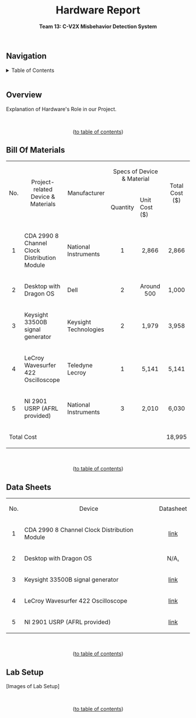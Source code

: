 <h1 align="center">Hardware Report</h1>

<p align="center"><b>Team 13: C-V2X Misbehavior Detection System</b></p>

<br/>


## Navigation

<!-- TABLE OF CONTENTS -->
<details>
  <summary>Table of Contents</summary>
  <ol>
    <li>
      <a href="#software-report">Title</a>
    </li>
    <li>
      <a href="#overview">Overview</a>
    </li>
    <li>
      <a href="#bill-of-materials">Bill Of Materials</a>
    </li>
    <li>
      <a href="#data-sheets">Data Sheets</a>
    </li>
    <li>
      <a href="#lab-setup">Lab Setup</a>
    </li>
  </ol>
</details>

<br/>


## Overview

Explanation of Hardware's Role in our Project.

<br/>
<p align="center">(<a href="#navigation">to table of contents</a>)</p>


## Bill Of Materials
<table>
    <tbody>
        <tr">
            <td colspan="1" rowspan="2">
                <p></p>
                <p align=center>No.</p>
            </td>
            <td colspan="1" rowspan="2">
                <p></p>
                <p align=center>Project-related Device &amp; Materials</p>
            </td>
            <td colspan="1" rowspan="2">
                <p></p>
                <p align=center>Manufacturer</p>
            </td>
            <td colspan="2" rowspan="1">
                <p align=center>Specs of Device &amp; Material</p>
            </td>
            <td colspan="1" rowspan="2">
                <p></p>
                <p align=center>Total Cost ($)</p>
            </td>
        </tr>
        <tr">
            <td colspan="1" rowspan="1">
                <p>Quantity </span></p>
            </td>
            <td colspan="1" rowspan="1">
                <p>Unit Cost ($)</p>
            </td>
        </tr>
        <tr>
            <td colspan="1" rowspan="1">
                <p align=center>1</p>
            </td>
            <td colspan="1" rowspan="1">
                <p>CDA 2990 8 Channel Clock Distribution Module</p>
            </td>
            <td colspan="1" rowspan="1">
                <p>National Instruments</p>
            </td>
            <td colspan="1" rowspan="1">
                <p align=center>1</p>
            </td>
            <td colspan="1" rowspan="1">
                <p align=center>2,866</p>
            </td>
            <td colspan="1" rowspan="1">
                <p align=center>2,866</p>
            </td>
        </tr>
        <tr>
            <td colspan="1" rowspan="1">
                <p align=center>2</p>
            </td>
            <td colspan="1" rowspan="1">
                <p>Desktop with Dragon OS</p>
            </td>
            <td colspan="1" rowspan="1">
                <p>Dell</p>
            </td>
            <td colspan="1" rowspan="1">
                <p align=center>2</p>
            </td>
            <td colspan="1" rowspan="1">
                <p align=center>Around 500</p>
            </td>
            <td colspan="1" rowspan="1">
                <p align=center>1,000</p>
            </td>
        </tr>
        <tr>
            <td colspan="1" rowspan="1">
                <p align=center>3</p>
            </td>
            <td colspan="1" rowspan="1">
                <p>Keysight 33500B signal generator</p>
            </td>
            <td colspan="1" rowspan="1">
                <p>Keysight Technologies</p>
            </td>
            <td colspan="1" rowspan="1">
                <p align=center>2</p>
            </td>
            <td colspan="1" rowspan="1">
                <p align=center>1,979</p>
            </td>
            <td colspan="1" rowspan="1">
                <p align=center>3,958</p>
            </td>
        </tr>
        <tr>
            <td colspan="1" rowspan="1">
                <p align=center>4</p>
            </td>
            <td colspan="1" rowspan="1">
                <p>LeCroy Wavesurfer 422 Oscilloscope</p>
            </td>
            <td colspan="1" rowspan="1">
                <p>Teledyne Lecroy</p>
            </td>
            <td colspan="1" rowspan="1">
                <p align=center>1</p>
            </td>
            <td colspan="1" rowspan="1">
                <p align=center>5,141</p>
            </td>
            <td colspan="1" rowspan="1">
                <p align=center>5,141</p>
            </td>
        </tr>
        <tr>
            <td colspan="1" rowspan="1">
                <p align=center>5</p>
            </td>
            <td colspan="1" rowspan="1">
                <p>NI 2901 USRP (AFRL provided)</p>
            </td>
            <td colspan="1" rowspan="1">
                <p>National Instruments</p>
            </td>
            <td colspan="1" rowspan="1">
                <p align=center>3</p>
            </td>
            <td colspan="1" rowspan="1">
                <p align=center>2,010</p>
            </td>
            <td colspan="1" rowspan="1">
                <p align=center>6,030</p>
            </td>
        </tr>
        <tr>
            <td colspan="5" rowspan="1">
                <p>Total Cost</p>
            </td>
            <td colspan="1" rowspan="1">
                <p align=center>18,995</p>
            </td>
        </tr>
    </tbody>
</table>

<br/>
<p align="center">(<a href="#navigation">to table of contents</a>)</p>


## Data Sheets

<table>
    <tbody>
        <tr">
            <td colspan="1" rowspan="1">
                <p align=center>No.</p>
            </td>
            <td colspan="1" rowspan="1">
                <p align=center>Device</p>
            </td>
            <td colspan="1" rowspan="1">
                <p align=center>Datasheet</p>
            </td>
        <tr>
            <td colspan="1" rowspan="1">
                <p align=center>1</p>
            </td>
            <td colspan="1" rowspan="1">
                <p>CDA 2990 8 Channel Clock Distribution Module</p>
            </td>
            <td colspan="1" rowspan="1">
                <p align=center><a href="https://www.ni.com/pdf/dspdf/en/ds-572">link</a></p>
            </td>
        </tr>
        <tr>
            <td colspan="1" rowspan="1">
                <p align=center>2</p>
            </td>
            <td colspan="1" rowspan="1">
                <p>Desktop with Dragon OS</p>
            </td>
            <td colspan="1" rowspan="1">
                <p align=center>N/A<a href="https://www.youtube.com/watch?v=dQw4w9WgXcQ">.</a></p>
            </td>
        </tr>
        <tr>
            <td colspan="1" rowspan="1">
                <p align=center>3</p>
            </td>
            <td colspan="1" rowspan="1">
                <p>Keysight 33500B signal generator</p>
            </td>
            <td colspan="1" rowspan="1">
                <p align=center><a href="https://www.keysight.com/us/en/assets/7018-05928/data-sheets/5992-2572.pdf">link</a></p>
            </td>
        </tr>
        <tr>
            <td colspan="1" rowspan="1">
                <p align=center>4</p>
            </td>
            <td colspan="1" rowspan="1">
                <p>LeCroy Wavesurfer 422 Oscilloscope</p>
            </td>
            <td colspan="1" rowspan="1">
                <p align=center><a href="https://cdn.teledynelecroy.com/files/manuals/ws-om-e_rev_b.pdf">link</a></p>
            </td>
        </tr>
        <tr>
            <td colspan="1" rowspan="1">
                <p align=center>5</p>
            </td>
            <td colspan="1" rowspan="1">
                <p>NI 2901 USRP (AFRL provided)</p>
            </td>
            <td colspan="1" rowspan="1">
                <p align=center><a href="https://www.ni.com/pdf/manuals/374925c.pdf">link</a></p>
            </td>
        </tr>
    </tbody>
</table>

<br/>
<p align="center">(<a href="#navigation">to table of contents</a>)</p>


## Lab Setup

[Images of Lab Setup]

<br/>
<p align="center">(<a href="#navigation">to table of contents</a>)</p>
